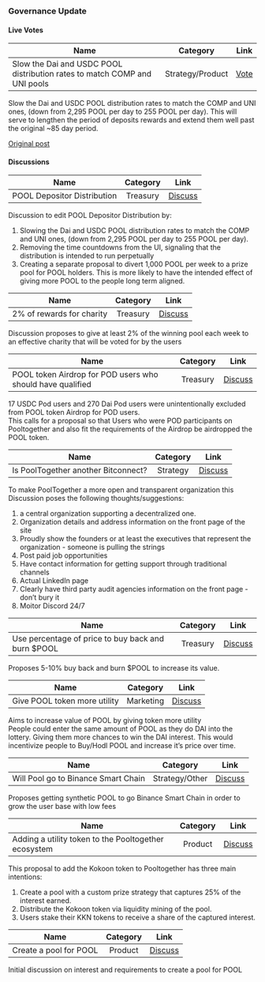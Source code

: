 ### Governance Update
#### Live Votes

| Name          | Category      | Link   |
| ------------- |:-------------:| :-----:|
| Slow the Dai and USDC POOL distribution rates to match COMP and UNI pools | Strategy/Product | [Vote](https://vote.pooltogether.com/proposals/1) |

Slow the Dai and USDC POOL distribution rates to match the COMP and UNI ones, (down from 2,295 POOL per day to 255 POOL per day). This will serve to lengthen the period of deposits rewards and extend them well past the original ~85 day period.

[Original post](https://gov.pooltogether.com/t/pool-depositor-distribution/551)

#### Discussions

| Name          | Category      | Link   |
| ------------- |:-------------:| :-----:|
| POOL Depositor Distribution | Treasury | [Discuss](https://gov.pooltogether.com/t/pool-depositor-distribution/551) |

Discussion to edit POOL Depositor Distribution by:
1) Slowing the Dai and USDC POOL distribution rates to match the COMP and UNI ones, (down from 2,295 POOL per day to 255 POOL per day).
2) Removing the time countdowns from the UI, signaling that the distribution is intended to run perpetually
3) Creating a separate proposal to divert 1,000 POOL per week to a prize pool for POOL holders. This is more likely to have the intended effect of giving more POOL to the people long term aligned.

| Name          | Category      | Link   |
| ------------- |:-------------:| :-----:|
| 2% of rewards for charity | Treasury | [Discuss](https://gov.pooltogether.com/t/2-of-rewards-for-charity/385) |

Discussion proposes to give at least 2% of the winning pool each week to an effective charity that will be voted for by the users

| Name          | Category      | Link   |
| ------------- |:-------------:| :-----:|
| POOL token Airdrop for POD users who should have qualified | Treasury | [Discuss](https://gov.pooltogether.com/t/pool-token-airdrop-for-pod-users-who-should-have-qualified/269) |

17 USDC Pod users and 270 Dai Pod users were unintentionally excluded from POOL token Airdrop for POD users.  
This calls for a proposal so that Users who were POD participants on Pooltogether and also fit the requirements of the Airdrop be airdropped the POOL token.

| Name          | Category      | Link   |
| ------------- |:-------------:| :-----:|
| Is PoolTogether another Bitconnect? | Strategy | [Discuss](https://gov.pooltogether.com/t/is-pooltogether-another-bitconnect/479) |

To make PoolTogether a more open and transparent organization this Discussion poses the following thoughts/suggestions:
1) a central organization supporting a decentralized one.
2) Organization details and address information on the front page of the site
3) Proudly show the founders or at least the executives that represent the organization - someone is pulling the strings
4) Post paid job opportunities
5) Have contact information for getting support through traditional channels
6) Actual LinkedIn page
7) Clearly have third party audit agencies information on the front page - don’t bury it
8) Moitor Discord 24/7

| Name          | Category      | Link   |
| ------------- |:-------------:| :-----:|
| Use percentage of price to buy back and burn $POOL | Treasury | [Discuss](https://gov.pooltogether.com/t/is-pooltogether-another-bitconnect/479) |

Proposes 5-10% buy back and burn $POOL to increase its value.

| Name          | Category      | Link   |
| ------------- |:-------------:| :-----:|
| Give POOL token more utility | Marketing | [Discuss](https://gov.pooltogether.com/t/give-pool-token-more-utility/174) |

Aims to increase value of POOL by giving token more utility  
People could enter the same amount of POOL as they do DAI into the lottery. Giving them more chances to win the DAI interest. This would incentivize people to Buy/Hodl POOL and increase it’s price over time.

| Name          | Category      | Link   |
| ------------- |:-------------:| :-----:|
| Will Pool go to Binance Smart Chain | Strategy/Other | [Discuss](https://gov.pooltogether.com/t/will-pool-go-to-binance-smart-chain/272) |

Proposes getting synthetic POOL to go Binance Smart Chain in order to grow the user base with low fees

| Name          | Category      | Link   |
| ------------- |:-------------:| :-----:|
| Adding a utility token to the Pooltogether ecosystem | Product | [Discuss](https://gov.pooltogether.com/t/new-pool-proposal-adding-a-utility-token-to-the-pooltogether-ecosystem/440)|

This proposal to add the Kokoon token to Pooltogether has three main intentions:
1) Create a pool with a custom prize strategy that captures 25% of the interest earned.
2) Distribute the Kokoon token via liquidity mining of the pool.
3) Users stake their KKN tokens to receive a share of the captured interest.

| Name          | Category      | Link   |
| ------------- |:-------------:| :-----:|
| Create a pool for POOL | Product | [Discuss](https://gov.pooltogether.com/t/create-a-pool-for-pool/170) |

Initial discussion on interest and requirements to create a pool for POOL
